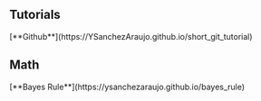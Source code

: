 <h2>Tutorials</h2>
[**Github**](https://YSanchezAraujo.github.io/short_git_tutorial)

<h2>Math</h2>
[**Bayes Rule**](https://ysanchezaraujo.github.io/bayes_rule)
